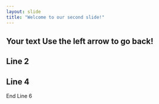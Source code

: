 ```yaml
---
layout: slide
title: "Welcome to our second slide!"
---
```

Your text
Use the left arrow to go back!
--
Line 2
--
Line 4
--
End Line 6
